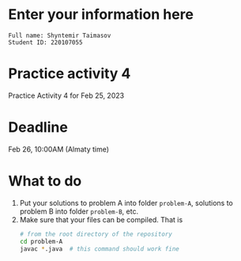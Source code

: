 # Enter your information here
```
Full name: Shyntemir Taimasov
Student ID: 220107055
```

# Practice activity 4
Practice Activity 4 for Feb 25, 2023

# Deadline
Feb 26, 10:00AM (Almaty time)

# What to do
1. Put your solutions to problem A into folder `problem-A`, solutions to problem B into folder `problem-B`, etc.
2. Make sure that your files can be compiled. That is
   ```bash
   # from the root directory of the repository
   cd problem-A
   javac *.java  # this command should work fine
   ```
